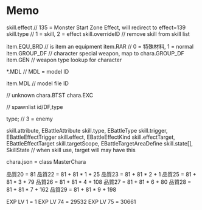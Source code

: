 # Memo
skill.effect // 135 = Monster Start Zone Effect, will redirect to effect=139
skill.type // 1 = skill, 2 = effect
skill.overrideID // remove skill from skill list

item.EQU_BRD // is item an equipment
item.RAR // 0 = 特殊材料, 1 = normal
item.GROUP_DF // character special weapon, map to chara.GROUP_DF
item.GEN // weapon type lookup for character

*.MDL // MDL = model ID

item.MDL // model file ID

// unknown
chara.BTST
chara.EXC

// spawnlist
id/DF,type

type; // 3 = enemy


skill.attribute, EBattleAttribute
skill.type, EBattleType
skill.trigger, EBattleEffectTrigger
skill.effect, EBattleEffectKind
skill.effectTarget, EBattleEffectTarget
skill.targetScope, EBattleTargetAreaDefine
skill.state[], SkillState // when skill use, target will may have this 

chara.json = class MasterChara

品質20 = 81
品質22 = 81 + 81 * 1 + 25
品質23 = 81 + 81 * 2 + 1
品質25 = 81 + 81 * 3 + 79
品質26 = 81 + 81 * 4 + 108
品質27 = 81 + 81 * 6 + 80
品質28 = 81 + 81 * 7 + 162
品質29 = 81 + 81 * 9 + 198

EXP LV 1 = 1
EXP LV 74 = 29532
EXP LV 75 = 30661
